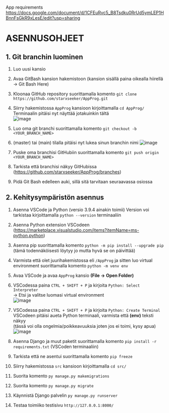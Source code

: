 App requirements
https://docs.google.com/document/d/1CFEuRvc5_B8Tsdku0RrUd5ymLEP1HBnnFsGkR9xLesE/edit?usp=sharing

# ASENNUSOHJEET

## 1. Git branchin luominen

1. Luo uusi kansio
2. Avaa GitBash kansion hakemistoon (kansion sisällä paina oikealla hiirellä -> Git Bash Here)
4. Kloonaa GitHub repository suorittamalla komento `git clone https://github.com/starxseeker/AppProg.git`
5. Siirry hakemistossa `AppProg` kansioon kirjoittamalla `cd AppProg/`</br>
Terminaalin pitäisi nyt näyttää jotakuinkin tältä</br>
![image](https://user-images.githubusercontent.com/18125997/141785619-97ec01cd-e369-4883-a6e2-deb774600095.png)

7. Luo oma git branchi suorittamalla komento `git checkout -b <YOUR_BRANCH_NAME>`
8. (master) tai (main) tilalla pitäisi nyt lukea sinun branchin nimi
![image](https://user-images.githubusercontent.com/18125997/141785967-70eae469-38dd-40e1-b638-0cfc9685cb73.png)

9. Puske oma branchisi GitHubiin suorittamalla komento `git push origin <YOUR_BRANCH_NAME>`
10. Tarkista että branchisi näkyy GitHubissa (https://github.com/starxseeker/AppProg/branches)
11. Pidä Git Bash edelleen auki, sillä sitä tarvitaan seuraavassa osiossa




## 2. Kehitysympäristön asennus
1. Asenna VSCode ja Python (versio 3.9.4 ainakin toimii) Version voi tarkistaa kirjoittamalla `python --version` terminaaliin
2. Asenna Python extension VSCodeen (https://marketplace.visualstudio.com/items?itemName=ms-python.python)
3. Asenna pip suorittamalla komento `python -m pip install --upgrade pip`</br>(tämä todennäköisesti löytyy jo mutta hyvä se on päivittää)
4. Varmista että olet juurihakemistossa eli `/AppProg` ja sitten luo virtual environment suorittamalla komento `python -m venv env`
5. Avaa VSCode ja avaa `AppProg` kansio **(File -> Open Folder)**
6. VSCodessa paina `CTRL + SHIFT + P` ja kirjoita `Python: Select Interpreter`</br>
-> Etsi ja valitse luomasi virtual environment</br>
![image](https://user-images.githubusercontent.com/18125997/141789454-80852a7c-3f13-4cb4-b9b1-18b52d9e6302.png)

7. VSCodessa paina `CTRL + SHIFT + P` ja kirjoita `Python: Create Terminal`</br>
VSCodeen pitäisi aueta Python terminaali, varmista että **(env)** teksti näkyy</br>
(tässä voi olla ongelmia/poikkeavuuksia joten jos ei toimi, kysy apua)</br>
![image](https://user-images.githubusercontent.com/18125997/141789680-4b7772ef-c185-41e1-b0e1-fdf8bd189e8a.png)

8. Asenna Django ja muut paketit suorittamalla komento `pip install -r requirements.txt` (VSCoden terminaaliin)
9. Tarkista että ne asentui suorittamalla komento `pip freeze`
10. Siirry hakemistossa `src` kansioon kirjoittamalla `cd src/`</br>
11. Suorita komento `py manage.py makemigrations`
12. Suorita komento `py manage.py migrate`
13. Käynnistä Django palvelin `py manage.py runserver`
14. Testaa toimiiko testisivu `http://127.0.0.1:8000/`
